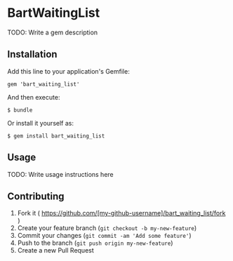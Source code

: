 # BartWaitingList

TODO: Write a gem description

## Installation

Add this line to your application's Gemfile:

    gem 'bart_waiting_list'

And then execute:

    $ bundle

Or install it yourself as:

    $ gem install bart_waiting_list

## Usage

TODO: Write usage instructions here

## Contributing

1. Fork it ( https://github.com/[my-github-username]/bart_waiting_list/fork )
2. Create your feature branch (`git checkout -b my-new-feature`)
3. Commit your changes (`git commit -am 'Add some feature'`)
4. Push to the branch (`git push origin my-new-feature`)
5. Create a new Pull Request
